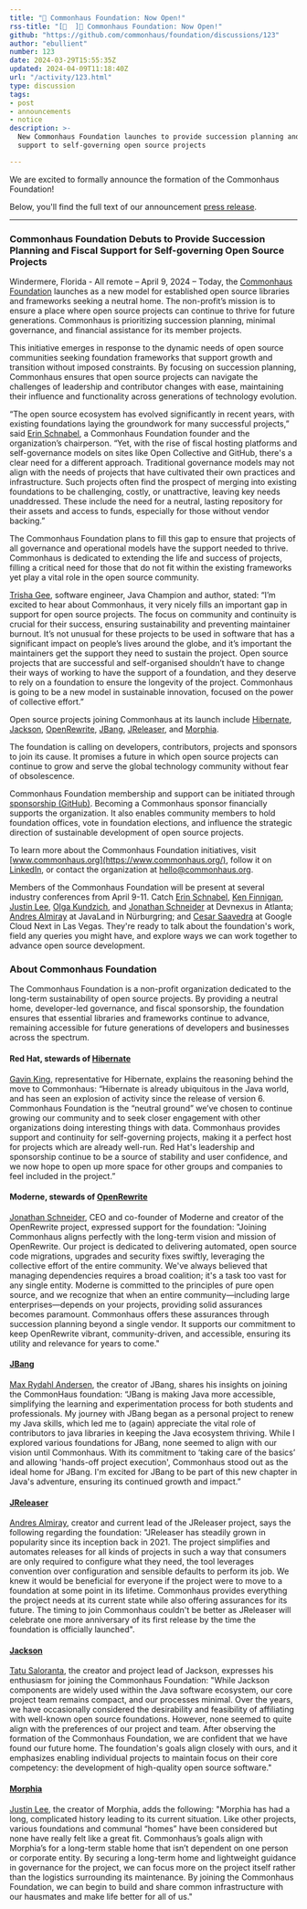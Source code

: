```yaml
---
title: "🎉 Commonhaus Foundation: Now Open!"
rss-title: "[📣  ]🎉 Commonhaus Foundation: Now Open!"
github: "https://github.com/commonhaus/foundation/discussions/123"
author: "ebullient"
number: 123
date: 2024-03-29T15:55:35Z
updated: 2024-04-09T11:18:40Z
url: "/activity/123.html"
type: discussion
tags:
- post
- announcements
- notice
description: >-
  New Commonhaus Foundation launches to provide succession planning and fiscal
  support to self-governing open source projects

---
```

We are excited to formally announce the formation of the Commonhaus Foundation!

Below, you'll find the full text of our announcement [press release](https://docs.google.com/document/d/18KiwTIqkGKF7k_DF0oPdC9wGDVSNDvhmBbZUncwSfnw/edit).

---

### Commonhaus Foundation Debuts to Provide Succession Planning and Fiscal Support for Self-governing Open Source Projects

Windermere, Florida - All remote – April 9, 2024 –  Today, the [Commonhaus Foundation](https://www.commonhaus.org/) launches as a new model for established open source libraries and frameworks seeking a neutral home. The non-profit’s mission is to ensure a place where open source projects can continue to thrive for future generations. Commonhaus is prioritizing succession planning, minimal governance, and financial assistance for its member projects. 

This initiative emerges in response to the dynamic needs of open source communities seeking foundation frameworks that support growth and transition without imposed constraints. By focusing on succession planning, Commonhaus ensures that open source projects can navigate the challenges of leadership and contributor changes with ease, maintaining their influence and functionality across generations of technology evolution.

“The open source ecosystem has evolved significantly in recent years, with existing foundations laying the groundwork for many successful projects,” said [Erin Schnabel](https://www.linkedin.com/in/erinschnabel/), a Commonhaus Foundation founder and the organization’s chairperson. “Yet, with the rise of fiscal hosting platforms and self-governance models on sites like Open Collective and GitHub, there's a clear need for a different approach. Traditional governance models may not align with the needs of projects that have cultivated their own practices and infrastructure. Such projects often find the prospect of merging into existing foundations to be challenging, costly, or unattractive, leaving key needs unaddressed. These include the need for a neutral, lasting repository for their assets and access to funds, especially for those without vendor backing.”

The Commonhaus Foundation plans to fill this gap to ensure that projects of all governance and operational models have the support needed to thrive. Commonhaus is dedicated to extending the life and success of projects, filling a critical need for those that do not fit within the existing frameworks yet play a vital role in the open source community.

[Trisha Gee](https://www.linkedin.com/in/trishagee/), software engineer, Java Champion and author, stated: “I’m excited to hear about Commonhaus, it very nicely fills an important gap in support for open source projects. The focus on community and continuity is crucial for their success, ensuring sustainability and preventing maintainer burnout. It’s not unusual for these projects to be used in software that has a significant impact on people’s lives around the globe, and it’s important the maintainers get the support they need to sustain the project. Open source projects that are successful and self-organised shouldn’t have to change their ways of working to have the support of a foundation, and they deserve to rely on a foundation to ensure the longevity of the project. Commonhaus is going to be a new model in sustainable innovation, focused on the power of collective effort.”

Open source projects joining Commonhaus at its launch include [Hibernate](https://hibernate.org/), [Jackson](https://github.com/FasterXML/jackson), [OpenRewrite](https://github.com/openrewrite), [JBang](https://www.jbang.dev/), [JReleaser](https://jreleaser.org/), and [Morphia](https://morphia.dev/).

The foundation is calling on developers, contributors, projects and sponsors to join its cause. It promises a future in which open source projects can continue to grow and serve the global technology community without fear of obsolescence.

Commonhaus Foundation membership and support can be initiated through [sponsorship (GitHub)](https://github.com/sponsors/commonhaus). Becoming a Commonhaus sponsor financially supports the organization. It also enables community members to hold foundation offices, vote in foundation elections, and influence the strategic direction of sustainable development of open source projects.

To learn more about the Commonhaus Foundation initiatives, visit [www.commonhaus.org](https://www.commonhaus.org/), follow it on [LinkedIn](https://www.linkedin.com/company/commonhaus-foundation/about/), or contact the organization at [hello@commonhaus.org](mailto:hello@commonhaus.org).

Members of the Commonhaus Foundation will be present at several industry conferences from April 9-11. Catch [Erin Schnabel](https://www.linkedin.com/in/erinschnabel/), [Ken Finnigan](https://www.linkedin.com/in/kenfinnigan/), [Justin Lee](https://www.linkedin.com/in/justinlee/), [Olga Kundzich](https://www.linkedin.com/in/olgakundzich/), and [Jonathan Schneider](https://www.linkedin.com/in/jonkschneider/) at Devnexus in Atlanta; [Andres Almiray](https://www.linkedin.com/in/aalmiray/) at JavaLand in Nürburgring; and [Cesar Saavedra](https://www.linkedin.com/in/saavedracesar/) at Google Cloud Next in Las Vegas. They're ready to talk about the foundation's work, field any queries you might have, and explore ways we can work together to advance open source development.

### About Commonhaus Foundation

The Commonhaus Foundation is a non-profit organization dedicated to the long-term sustainability of open source projects. By providing a neutral home, developer-led governance, and fiscal sponsorship, the foundation ensures that essential libraries and frameworks continue to advance, remaining accessible for future generations of developers and businesses across the spectrum.

#### Red Hat, stewards of [Hibernate](https://hibernate.org/)

[Gavin King](https://www.linkedin.com/in/gavinking/), representative for Hibernate, explains the reasoning behind the move to Commonhaus: “Hibernate is already ubiquitous in the Java world, and has seen an explosion of activity since the release of version 6. Commonhaus Foundation is the “neutral ground” we’ve chosen to continue growing our community and to seek closer engagement with other organizations doing interesting things with data. Commonhaus provides support and continuity for self-governing projects, making it a perfect host for projects which are already well-run. Red Hat's leadership and sponsorship continue to be a source of stability and user confidence, and we now hope to open up more space for other groups and companies to feel included in the project.”

#### Moderne, stewards of [OpenRewrite](https://github.com/openrewrite)

[Jonathan Schneider](https://www.linkedin.com/in/jonkschneider/), CEO and co-founder of Moderne and creator of the OpenRewrite project, expressed support for the foundation: "Joining Commonhaus aligns perfectly with the long-term vision and mission of OpenRewrite. Our project is dedicated to delivering automated, open source code migrations, upgrades and security fixes swiftly, leveraging the collective effort of the entire community. We've always believed that managing dependencies requires a broad coalition; it's a task too vast for any single entity. Moderne is committed to the principles of pure open source, and we recognize that when an entire community—including large enterprises—depends on your projects, providing solid assurances becomes paramount. Commonhaus offers these assurances through succession planning beyond a single vendor. It supports our commitment to keep OpenRewrite vibrant, community-driven, and accessible, ensuring its utility and relevance for years to come."

#### [JBang](https://www.jbang.dev/)

[Max Rydahl Andersen](https://www.linkedin.com/in/maxrydahlandersen/), the creator of JBang, shares his insights on joining the CommonHaus foundation: “JBang is making Java more accessible, simplifying the learning and experimentation process for both students and professionals. My journey with JBang began as a personal project to renew my Java skills, which led me to (again) appreciate the vital role of contributors to java libraries in keeping the Java ecosystem thriving. While I explored various foundations for JBang, none seemed to align with our vision until Commonhaus. With its commitment to ‘taking care of the basics’ and allowing 'hands-off project execution', Commonhaus stood out as the ideal home for JBang. I'm excited for JBang to be part of this new chapter in Java's adventure, ensuring its continued growth and impact.”

#### [JReleaser](https://jreleaser.org/)

[Andres Almiray](https://www.linkedin.com/in/aalmiray/), creator and current lead of the JReleaser project, says the following regarding the foundation: "JReleaser has steadily grown in popularity since its inception back in 2021. The project simplifies and automates releases for all kinds of projects in such a way that consumers are only required to configure what they need, the tool leverages convention over configuration and sensible defaults to perform its job. We knew it would be beneficial for everyone if the project were to move to a foundation at some point in its lifetime. Commonhaus provides everything the project needs at its current state while also offering assurances for its future. The timing to join Commonhaus couldn't be better as JReleaser will celebrate one more anniversary of its first release by the time the foundation is officially launched".

#### [Jackson](https://github.com/FasterXML/jackson)

[Tatu Saloranta](https://www.linkedin.com/in/tatu-saloranta-b2b36/), the creator and project lead of Jackson, expresses his enthusiasm for joining the Commonhaus Foundation: "While Jackson components are widely used within the Java software ecosystem, our core project team remains compact, and our processes minimal. Over the years, we have occasionally considered the desirability and feasibility of affiliating with well-known open source foundations. However, none seemed to quite align with the preferences of our project and team. After observing the formation of the Commonhaus Foundation, we are confident that we have found our future home. The foundation's goals align closely with ours, and it emphasizes enabling individual projects to maintain focus on their core competency: the development of high-quality open source software."

#### [Morphia](https://morphia.dev/)

[Justin Lee](https://www.linkedin.com/in/justinlee/), the creator of Morphia, adds the following: "Morphia has had a long, complicated history leading to its current situation. Like other projects, various foundations and communal “homes” have been considered but none have really felt like a great fit.  Commonhaus’s goals align with Morphia’s for a long-term stable home that isn’t dependent on one person or corporate entity. By securing a long-term home and lightweight guidance in governance for the project, we can focus more on the project itself rather than the logistics surrounding its maintenance.  By joining the Commonhaus Foundation, we can begin to build and share common infrastructure with our hausmates and make life better for all of us."

<!-- meta::description New Commonhaus Foundation launches to provide succession planning and fiscal support to self-governing open source projects -->
